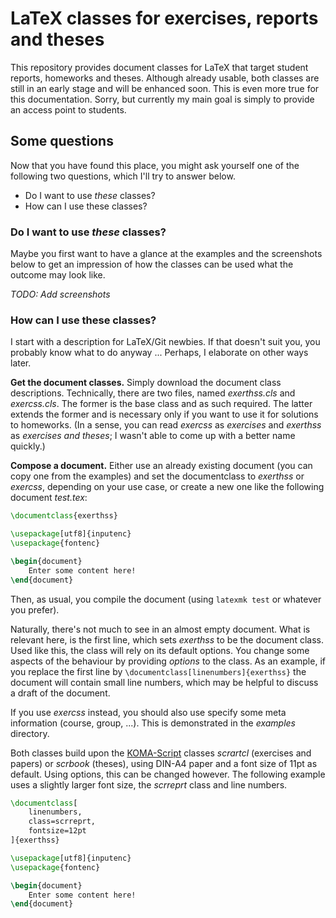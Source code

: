 # LaTeX classes for exercises, reports and theses

This repository provides document classes for LaTeX that target student reports, homeworks and theses. Although already usable, both classes are still in an early stage and will be enhanced soon. This is even more true for this documentation. Sorry, but currently my main goal is simply to provide an access point to students.

## Some questions

Now that you have found this place, you might ask yourself one of the following two questions, which I'll try to answer below.

- Do I want to use _these_ classes?
- How can I use these classes?

### Do I want to use _these_ classes?

Maybe you first want to have a glance at the examples and the screenshots below to get an impression of how the classes can be used what the outcome may look like.

_TODO: Add screenshots_

### How can I use these classes?

I start with a description for LaTeX/Git newbies. If that doesn't suit you, you probably know what to do anyway ... Perhaps, I elaborate on other ways later.

**Get the document classes.** Simply download the document class descriptions. Technically, there are two files, named _exerthss.cls_ and _exercss.cls_. The former is the base class and as such required. The latter extends the former and is necessary only if you want to use it for solutions to homeworks. (In a sense, you can read _exercss_ as _exercises_ and _exerthss_ as _exercises and theses_; I wasn't able to come up with a better name quickly.)

**Compose a document.** Either use an already existing document (you can copy one from the examples) and set the documentclass to _exerthss_ or _exercss_, depending on your use case, or create a new one like the following document _test.tex_:

```tex
\documentclass{exerthss}

\usepackage[utf8]{inputenc}
\usepackage{fontenc}

\begin{document}
	Enter some content here!
\end{document}
```

Then, as usual, you compile the document (using `latexmk test` or whatever you prefer).

Naturally, there's not much to see in an almost empty document. What is relevant here, is the first line, which sets _exerthss_ to be the document class. Used like this,  the class will rely on its default options. You change some aspects of the behaviour by providing _options_ to the class. As an example, if you replace the first line by `\documentclass[linenumbers]{exerthss}` the document will contain small line numbers, which may be helpful to discuss a draft of the document.

If you use _exercss_ instead, you should also use specify some meta information (course, group, ...). This is demonstrated in the _examples_ directory.

Both classes build upon the [KOMA-Script](https://www.komascript.de) classes _scrartcl_ (exercises and papers) or _scrbook_ (theses), using DIN-A4 paper and a font size of 11pt as default. Using options, this can be changed however. The following example uses a slightly larger font size, the _scrreprt_ class and line numbers.

```tex
\documentclass[
	linenumbers,
	class=scrreprt,
	fontsize=12pt
]{exerthss}

\usepackage[utf8]{inputenc}
\usepackage{fontenc}

\begin{document}
	Enter some content here!
\end{document}
```

